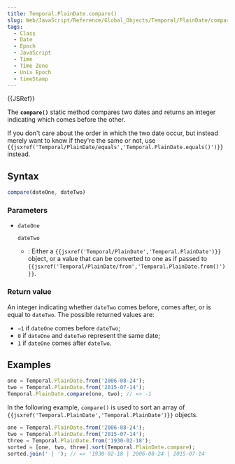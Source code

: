 ```yaml
---
title: Temporal.PlainDate.compare()
slug: Web/JavaScript/Reference/Global_Objects/Temporal/PlainDate/compare
tags:
  - Class
  - Date
  - Epoch
  - JavaScript
  - Time
  - Time Zone
  - Unix Epoch
  - timeStamp
---
```

{{JSRef}}

<p class="summary"><span class="seoSummary">The <strong><code>compare()</code></strong> static method compares two dates and returns an integer indicating which comes before the other.</span></p>

If you don't care about the order in which the two date occur, but instead
merely want to know if they're the same or not, use
`{{jsxref('Temporal/PlainDate/equals','Temporal.PlainDate.equals()')}}`
instead.

## Syntax

```js
compare(dateOne, dateTwo)
```

### Parameters

- `dateOne`

  `dateTwo`

  - : Either a
    `{{jsxref('Temporal/PlainDate','Temporal.PlainDate')}}`
    object, or a value that can be converted to one as if passed to
    `{{jsxref('Temporal/PlainDate/from','Temporal.PlainDate.from()')}}`.

### Return value

An integer indicating whether `dateTwo` comes before, comes after, or is equal
to `dateTwo`. The possible returned values are:

- `−1` if `dateOne` comes before `dateTwo`;
- `0` if `dateOne` and `dateTwo` represent the same date;
- `1` if `dateOne` comes after `dateTwo`.

## Examples

```js
one = Temporal.PlainDate.from('2006-08-24');
two = Temporal.PlainDate.from('2015-07-14');
Temporal.PlainDate.compare(one, two); // => -1
```

In the following example, `compare()` is used to sort an array of
`{{jsxref('Temporal.PlainDate','Temporal.PlainDate')}}`
objects.

```js
one = Temporal.PlainDate.from('2006-08-24');
two = Temporal.PlainDate.from('2015-07-14');
three = Temporal.PlainDate.from('1930-02-18');
sorted = [one, two, three].sort(Temporal.PlainDate.compare);
sorted.join(' | '); // => '1930-02-18 | 2006-08-24 | 2015-07-14'
```
